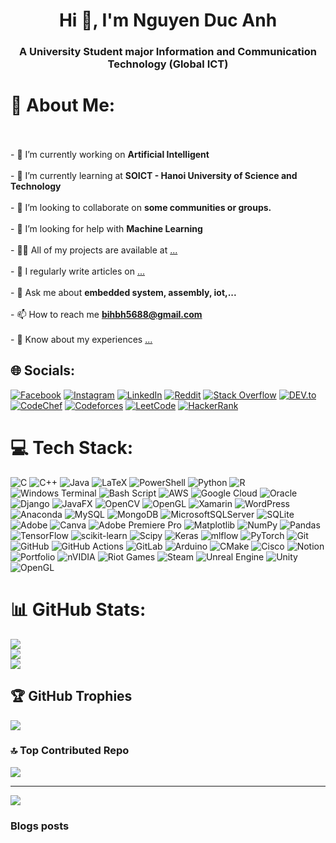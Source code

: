 <h1 align="center">Hi 👋, I'm Nguyen Duc Anh</h1>
<h3 align="center">A University Student major Information and Communication Technology (Global ICT)</h3>

# 💫 About Me:
<br><br>- 🔭 I’m currently working on **Artificial Intelligent**<br><br>- 🌱 I’m currently learning at **SOICT - Hanoi University of Science and Technology**<br><br>- 👯 I’m looking to collaborate on **some communities or groups.**<br><br>- 🤝 I’m looking for help with **Machine Learning**<br><br>- 👨‍💻 All of my projects are available at [...](...)<br><br>- 📝 I regularly write articles on [...](...)<br><br>- 💬 Ask me about **embedded system, assembly, iot,...**<br><br>- 📫 How to reach me **bihbh5688@gmail.com**<br><br>- 📄 Know about my experiences [...](...)


## 🌐 Socials:
[![Facebook](https://img.shields.io/badge/Facebook-%231877F2.svg?logo=Facebook&logoColor=white)](https://facebook.com/bi.ovo2709) [![Instagram](https://img.shields.io/badge/Instagram-%23E4405F.svg?logo=Instagram&logoColor=white)](https://instagram.com/imsqbiovo) [![LinkedIn](https://img.shields.io/badge/LinkedIn-%230077B5.svg?logo=linkedin&logoColor=white)](https://linkedin.com/in/nguyễn-đức-anh-46b088303) [![Reddit](https://img.shields.io/badge/Reddit-%23FF4500.svg?logo=Reddit&logoColor=white)](https://reddit.com/user/Livid_Slide_481) [![Stack Overflow](https://img.shields.io/badge/-Stackoverflow-FE7A16?logo=stack-overflow&logoColor=white)](https://stackoverflow.com/users/22694113) [![DEV.to](https://raw.githubusercontent.com/rahuldkjain/github-profile-readme-generator/master/src/images/icons/Social/devto.svg?logo=dev.to&logoColor=white)](https://dev.to/ghosteater1311) [![CodeChef](https://cdn.jsdelivr.net/npm/simple-icons@3.1.0/icons/codechef.svg?logo=codechef&logoColor=white)](https://www.codechef.com/users/ghosteater1311) [![Codeforces](https://raw.githubusercontent.com/rahuldkjain/github-profile-readme-generator/master/src/images/icons/Social/codeforces.svg?logo=codeforces&logoColor=white)](https://codeforces.com/profile/ghosteater1311) [![LeetCode](https://raw.githubusercontent.com/rahuldkjain/github-profile-readme-generator/master/src/images/icons/Social/leet-code.svg?logo=leetcode&logoColor=white)](https://www.leetcode.com/ghosteater1311) [![HackerRank](https://raw.githubusercontent.com/rahuldkjain/github-profile-readme-generator/master/src/images/icons/Social/hackerrank.svg?logo=hackerrank&logoColor=white)](https://www.hackerrank.com/nguyenducanhhn)

# 💻 Tech Stack:
![C](https://img.shields.io/badge/c-%2300599C.svg?style=flat&logo=c&logoColor=white) ![C++](https://img.shields.io/badge/c++-%2300599C.svg?style=flat&logo=c%2B%2B&logoColor=white) ![Java](https://img.shields.io/badge/java-%23ED8B00.svg?style=flat&logo=openjdk&logoColor=white) ![LaTeX](https://img.shields.io/badge/latex-%23008080.svg?style=flat&logo=latex&logoColor=white) ![PowerShell](https://img.shields.io/badge/PowerShell-%235391FE.svg?style=flat&logo=powershell&logoColor=white) ![Python](https://img.shields.io/badge/python-3670A0?style=flat&logo=python&logoColor=ffdd54) ![R](https://img.shields.io/badge/r-%23276DC3.svg?style=flat&logo=r&logoColor=white) ![Windows Terminal](https://img.shields.io/badge/Windows%20Terminal-%234D4D4D.svg?style=flat&logo=windows-terminal&logoColor=white) ![Bash Script](https://img.shields.io/badge/bash_script-%23121011.svg?style=flat&logo=gnu-bash&logoColor=white) ![AWS](https://img.shields.io/badge/AWS-%23FF9900.svg?style=flat&logo=amazon-aws&logoColor=white) ![Google Cloud](https://img.shields.io/badge/GoogleCloud-%234285F4.svg?style=flat&logo=google-cloud&logoColor=white) ![Oracle](https://img.shields.io/badge/Oracle-F80000?style=flat&logo=oracle&logoColor=white) ![Django](https://img.shields.io/badge/django-%23092E20.svg?style=flat&logo=django&logoColor=white) ![JavaFX](https://img.shields.io/badge/javafx-%23FF0000.svg?style=flat&logo=javafx&logoColor=white) ![OpenCV](https://img.shields.io/badge/opencv-%23white.svg?style=flat&logo=opencv&logoColor=white) ![OpenGL](https://img.shields.io/badge/OpenGL-%23FFFFFF.svg?style=flat&logo=opengl) ![Xamarin](https://img.shields.io/badge/Xamarin-3199DC?style=flat&logo=xamarin&logoColor=white) ![WordPress](https://img.shields.io/badge/WordPress-%23117AC9.svg?style=flat&logo=WordPress&logoColor=white) ![Anaconda](https://img.shields.io/badge/Anaconda-%2344A833.svg?style=flat&logo=anaconda&logoColor=white) ![MySQL](https://img.shields.io/badge/mysql-4479A1.svg?style=flat&logo=mysql&logoColor=white) ![MongoDB](https://img.shields.io/badge/MongoDB-%234ea94b.svg?style=flat&logo=mongodb&logoColor=white) ![MicrosoftSQLServer](https://img.shields.io/badge/Microsoft%20SQL%20Server-CC2927?style=flat&logo=microsoft%20sql%20server&logoColor=white) ![SQLite](https://img.shields.io/badge/sqlite-%2307405e.svg?style=flat&logo=sqlite&logoColor=white) ![Adobe](https://img.shields.io/badge/adobe-%23FF0000.svg?style=flat&logo=adobe&logoColor=white) ![Canva](https://img.shields.io/badge/Canva-%2300C4CC.svg?style=flat&logo=Canva&logoColor=white) ![Adobe Premiere Pro](https://img.shields.io/badge/Adobe%20Premiere%20Pro-9999FF.svg?style=flat&logo=Adobe%20Premiere%20Pro&logoColor=white) ![Matplotlib](https://img.shields.io/badge/Matplotlib-%23ffffff.svg?style=flat&logo=Matplotlib&logoColor=black) ![NumPy](https://img.shields.io/badge/numpy-%23013243.svg?style=flat&logo=numpy&logoColor=white) ![Pandas](https://img.shields.io/badge/pandas-%23150458.svg?style=flat&logo=pandas&logoColor=white) ![TensorFlow](https://img.shields.io/badge/TensorFlow-%23FF6F00.svg?style=flat&logo=TensorFlow&logoColor=white) ![scikit-learn](https://img.shields.io/badge/scikit--learn-%23F7931E.svg?style=flat&logo=scikit-learn&logoColor=white) ![Scipy](https://img.shields.io/badge/SciPy-%230C55A5.svg?style=flat&logo=scipy&logoColor=%white) ![Keras](https://img.shields.io/badge/Keras-%23D00000.svg?style=flat&logo=Keras&logoColor=white) ![mlflow](https://img.shields.io/badge/mlflow-%23d9ead3.svg?style=flat&logo=numpy&logoColor=blue) ![PyTorch](https://img.shields.io/badge/PyTorch-%23EE4C2C.svg?style=flat&logo=PyTorch&logoColor=white) ![Git](https://img.shields.io/badge/git-%23F05033.svg?style=flat&logo=git&logoColor=white) ![GitHub](https://img.shields.io/badge/github-%23121011.svg?style=flat&logo=github&logoColor=white) ![GitHub Actions](https://img.shields.io/badge/github%20actions-%232671E5.svg?style=flat&logo=githubactions&logoColor=white) ![GitLab](https://img.shields.io/badge/gitlab-%23181717.svg?style=flat&logo=gitlab&logoColor=white) ![Arduino](https://img.shields.io/badge/-Arduino-00979D?style=flat&logo=Arduino&logoColor=white) ![CMake](https://img.shields.io/badge/CMake-%23008FBA.svg?style=flat&logo=cmake&logoColor=white) ![Cisco](https://img.shields.io/badge/cisco-%23049fd9.svg?style=flat&logo=cisco&logoColor=black) ![Notion](https://img.shields.io/badge/Notion-%23000000.svg?style=flat&logo=notion&logoColor=white) ![Portfolio](https://img.shields.io/badge/Portfolio-%23000000.svg?style=flat&logo=firefox&logoColor=#FF7139) ![nVIDIA](https://img.shields.io/badge/nVIDIA-%2376B900.svg?style=flat&logo=nVIDIA&logoColor=white) ![Riot Games](https://img.shields.io/badge/riotgames-D32936.svg?style=flat&logo=riotgames&logoColor=white) ![Steam](https://img.shields.io/badge/steam-%23000000.svg?style=flat&logo=steam&logoColor=white) ![Unreal Engine](https://img.shields.io/badge/unrealengine-%23313131.svg?style=flat&logo=unrealengine&logoColor=white) ![Unity](https://img.shields.io/badge/unity-%23000000.svg?style=flat&logo=unity&logoColor=white) ![OpenGL](https://img.shields.io/badge/OpenGL-white?logo=OpenGL&style=flat)
# 📊 GitHub Stats:
![](https://github-readme-stats.vercel.app/api?username=ghosteater1311&theme=github_dark&hide_border=false&include_all_commits=false&count_private=false)<br/>
![](https://nirzak-streak-stats.vercel.app/?user=ghosteater1311&theme=github_dark&hide_border=false)<br/>
![](https://github-readme-stats.vercel.app/api/top-langs/?username=ghosteater1311&theme=github_dark&hide_border=false&include_all_commits=false&count_private=false&layout=compact)

## 🏆 GitHub Trophies
![](https://github-profile-trophy.vercel.app/?username=ghosteater1311&theme=github_dark&no-frame=false&no-bg=true&margin-w=4)

### 🔝 Top Contributed Repo
![](https://github-contributor-stats.vercel.app/api?username=ghosteater1311&limit=5&theme=github_dark&combine_all_yearly_contributions=true)

---
[![](https://visitcount.itsvg.in/api?id=ghosteater1311&icon=5&color=0)](https://visitcount.itsvg.in)

### Blogs posts
<!-- BLOG-POST-LIST:START -->
<!-- BLOG-POST-LIST:END -->

<!-- Proudly created with GPRM ( https://gprm.itsvg.in ) -->